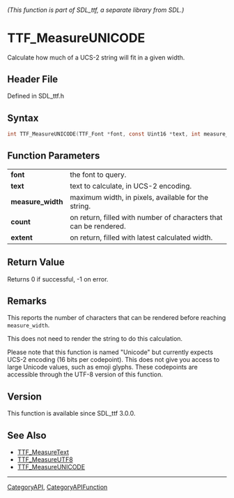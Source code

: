 ###### (This function is part of SDL_ttf, a separate library from SDL.)
# TTF_MeasureUNICODE

Calculate how much of a UCS-2 string will fit in a given width.

## Header File

Defined in SDL_ttf.h

## Syntax

```c
int TTF_MeasureUNICODE(TTF_Font *font, const Uint16 *text, int measure_width, int *extent, int *count);

```

## Function Parameters

|                       |                                                                   |
| --------------------- | ----------------------------------------------------------------- |
| **font**              | the font to query.                                                |
| **text**              | text to calculate, in UCS-2 encoding.                             |
| **measure_width**     | maximum width, in pixels, available for the string.               |
| **count**             | on return, filled with number of characters that can be rendered. |
| **extent**            | on return, filled with latest calculated width.                   |

## Return Value

Returns 0 if successful, -1 on error.

## Remarks

This reports the number of characters that can be rendered before reaching
`measure_width`.

This does not need to render the string to do this calculation.

Please note that this function is named "Unicode" but currently expects
UCS-2 encoding (16 bits per codepoint). This does not give you access to
large Unicode values, such as emoji glyphs. These codepoints are accessible
through the UTF-8 version of this function.

## Version

This function is available since SDL_ttf 3.0.0.

## See Also

- [TTF_MeasureText](TTF_MeasureText)
- [TTF_MeasureUTF8](TTF_MeasureUTF8)
- [TTF_MeasureUNICODE](TTF_MeasureUNICODE)

----
[CategoryAPI](CategoryAPI), [CategoryAPIFunction](CategoryAPIFunction)

